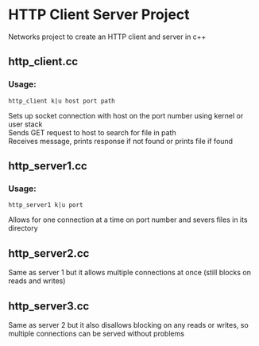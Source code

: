 # HTTP Client Server Project
Networks project to create an HTTP client and server in c++

## http_client.cc 
### Usage:
```
http_client k|u host port path    
```
Sets up socket connection with host on the port number using kernel or user stack     
Sends GET request to host to search for file in path     
Receives message, prints response if not found or prints file if found   

## http_server1.cc     
### Usage:
```
http_server1 k|u port     
```
Allows for one connection at a time on port number and severs files in its directory    

## http_server2.cc   
Same as server 1 but it allows multiple connections at once (still blocks on reads and writes)

## http_server3.cc   
Same as server 2 but it also disallows blocking on any reads or writes, so multiple connections can be served without problems
